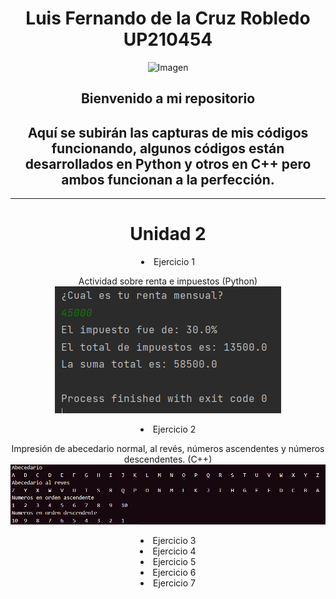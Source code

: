 <center>  

# Luis Fernando de la Cruz Robledo UP210454  
![Imagen](Imagenes/gif.gif)  
<h2>Bienvenido a mi repositorio</h2>  
<h2>Aquí se subirán las capturas de mis códigos funcionando, algunos códigos están desarrollados en Python y otros en C++ pero ambos funcionan a la perfección.</h2>    

___

# Unidad 2  
<li>Ejercicio 1  

Actividad sobre renta e impuestos (Python)  
<img src="Imagenes/U2E1.PNG">

<li>Ejercicio 2  

Impresión de abecedario normal, al revés, números ascendentes y números descendentes. (C++)  
<img src="Imagenes/U2E2.PNG">

<li>Ejercicio 3  
<li>Ejercicio 4  
<li>Ejercicio 5  
<li>Ejercicio 6  
<li>Ejercicio 7  
